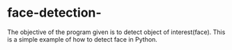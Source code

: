 # face-detection-
The objective of the program given is to detect object of interest(face). This is a simple example of how to detect face in Python.
